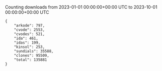
Counting downloads from 2023-01-01 00:00:00+00:00 UTC to 2023-10-01 00:00:00+00:00 UTC

```
{
    "arkode": 797,
    "cvode": 2553,
    "cvodes": 521,
    "ida": 461,
    "idas": 199,
    "kinsol": 253,
    "sundials": 35588,
    "clones": 95509,
    "total": 135881
}
```
